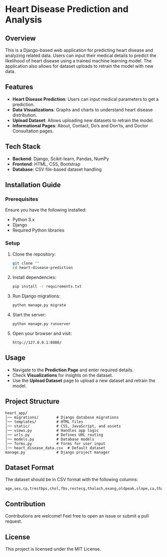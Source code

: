 # Heart Disease Prediction and Analysis

## Overview
This is a Django-based web application for predicting heart disease and analyzing related data. Users can input their medical details to predict the likelihood of heart disease using a trained machine learning model. The application also allows for dataset uploads to retrain the model with new data.

## Features
- **Heart Disease Prediction**: Users can input medical parameters to get a prediction.
- **Data Visualizations**: Graphs and charts to understand heart disease distribution.
- **Upload Dataset**: Allows uploading new datasets to retrain the model.
- **Informational Pages**: About, Contact, Do’s and Don’ts, and Doctor Consultation pages.

## Tech Stack
- **Backend**: Django, Scikit-learn, Pandas, NumPy
- **Frontend**: HTML, CSS, Bootstrap
- **Database**: CSV file-based dataset handling

## Installation Guide
### Prerequisites
Ensure you have the following installed:
- Python 3.x
- Django
- Required Python libraries

### Setup
1. Clone the repository:
   ```bash
   git clone ""
   cd heart-disease-prediction
   ```
2. Install dependencies:
   ```bash
   pip install -r requirements.txt
   ```
3. Run Django migrations:
   ```bash
   python manage.py migrate
   ```
4. Start the server:
   ```bash
   python manage.py runserver
   ```
5. Open your browser and visit:
   ```
   http://127.0.0.1:8000/
   ```

## Usage
- Navigate to the **Prediction Page** and enter required details.
- Check **Visualizations** for insights on the dataset.
- Use the **Upload Dataset** page to upload a new dataset and retrain the model.

## Project Structure
```
heart_app/
│── migrations/        # Django database migrations
│── templates/         # HTML files
│── static/            # CSS, JavaScript, and assets
│── views.py           # Handles app logic
│── urls.py            # Defines URL routing
│── models.py          # Database models
│── forms.py           # Forms for user input
│── heart_disease_data.csv  # Default dataset
manage.py              # Django project manager
```

## Dataset Format
The dataset should be in CSV format with the following columns:
```
age,sex,cp,trestbps,chol,fbs,restecg,thalach,exang,oldpeak,slope,ca,thal,target
```

## Contribution
Contributions are welcome! Feel free to open an issue or submit a pull request.

## License
This project is licensed under the MIT License.


